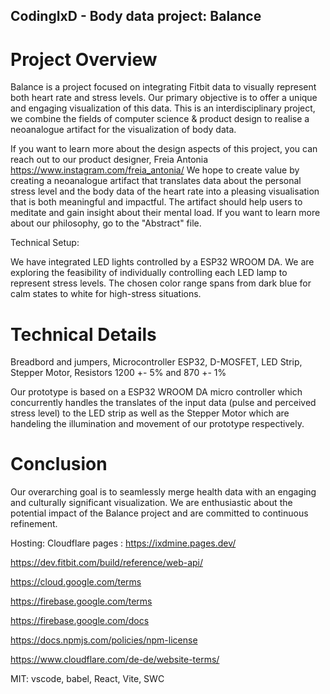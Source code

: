 ## CodingIxD - Body data project: Balance



# Project Overview
Balance is a project focused on integrating Fitbit data to visually represent both heart rate and stress levels. Our primary objective is to offer a unique and engaging visualization of this data.
This is an interdisciplinary project, we combine the fields of computer science & product design to realise a neoanalogue artifact for the visualization of body data.

If you want to learn more about the design aspects of this project, you can reach out to our product designer, Freia Antonia https://www.instagram.com/freia_antonia/
We hope to create value by creating a neoanalogue artifact that  translates data about the personal stress level and the body data of the heart rate into a pleasing visualisation that is both meaningful and impactful.
The artifact should help users to meditate and gain insight about their mental load. If you want to learn more about our philosophy, go to the "Abstract" file.

Technical Setup:



We have integrated LED lights controlled by a ESP32 ­WROOM ­DA. We are exploring the feasibility of individually controlling each LED lamp to represent stress levels. The chosen color range spans from dark blue for calm states to white for high-stress situations.

# Technical Details
Breadbord and jumpers, Microcontroller ESP32, D-MOSFET, LED Strip, Stepper Motor, Resistors 1200 +- 5% and 870 +- 1%

Our prototype is based on a ESP32 ­WROOM ­DA micro controller which concurrently handles the translates of the input data (pulse and perceived stress level) to the LED strip as well as the Stepper Motor which are handeling the illumination and movement of our prototype respectively.

# Conclusion
Our overarching goal is to seamlessly merge health data with an engaging and culturally significant visualization. We are enthusiastic about the potential impact of the Balance project and are committed to continuous refinement.

Hosting: Cloudflare pages : https://ixdmine.pages.dev/


https://dev.fitbit.com/build/reference/web-api/

https://cloud.google.com/terms

https://firebase.google.com/terms

https://firebase.google.com/docs

https://docs.npmjs.com/policies/npm-license

https://www.cloudflare.com/de-de/website-terms/

MIT: vscode, babel, React, Vite, SWC
